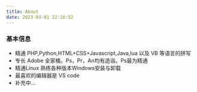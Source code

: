 ```yaml
---
title: About
date: 2023-03-01 22:16:52
---
```



### 基本信息
- 精通 PHP,Python,HTML+CSS+Javascript,Java,lua 以及 VB 等语言的拼写
- 专长 Adobe 全家桶。Ps，Pr，An均有造诣。Ps最为精通
- 精通Linux  熟练各种版本Windows安装与卸载
- 最喜欢的编辑器是 VS code
- 补充中...

<!-- ### 个人信息

- 精通 PHP,Python,HTML+CSS+Javascript,Java,lua 以及 VB 等语言的拼写。
- 专长 Adobe 全家桶。Ps，Pr，An均有造诣。Ps最为精通。
- 精通Linux  熟练各种版本Windows安装与卸载
- 最喜欢的编辑器是 vim。
- 能熟练运用 Office 全套基础操作。
- 大三狗 Arch神教教徒 网络华佗 ACV工程师
- 半二次元。番剧看的并不多。
- 兴趣爱好广泛... -->

<!-- ### 涉猎足迹

主要浪迹于[酷安](http://www.coolapk.com/u/1838118)，[哔哩哔哩](https://space.bilibili.com/191358312)。

海外平台涉及 ~~twitter~~，Telegram,V2ex 。 -->

<!-- ### 我的项目
[OneManager网盘](https://pan.hennessey.xyz/) 主要拿来当文件备份用了，同时也是个图床
还有其他一些Linux启动脚本等等... -->
